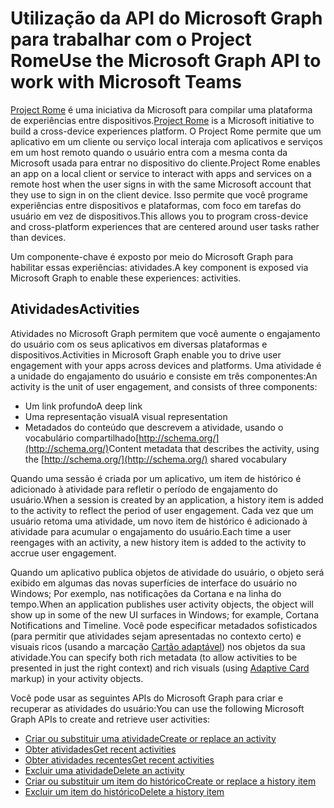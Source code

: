# <a name="use-the-microsoft-graph-api-to-work-with-project-rome"></a><span data-ttu-id="fcb18-101">Utilização da API do Microsoft Graph para trabalhar com o Project Rome</span><span class="sxs-lookup"><span data-stu-id="fcb18-101">Use the Microsoft Graph API to work with Microsoft Teams</span></span>

<span data-ttu-id="fcb18-102">[Project Rome](https://developer.microsoft.com/en-us/windows/project-rome) é uma iniciativa da Microsoft para compilar uma plataforma de experiências entre dispositivos.</span><span class="sxs-lookup"><span data-stu-id="fcb18-102">[Project Rome](https://developer.microsoft.com/en-us/windows/project-rome) is a Microsoft initiative to build a cross-device experiences platform.</span></span> <span data-ttu-id="fcb18-103">O Project Rome permite que um aplicativo em um cliente ou serviço local interaja com aplicativos e serviços em um host remoto quando o usuário entra com a mesma conta da Microsoft usada para entrar no dispositivo do cliente.</span><span class="sxs-lookup"><span data-stu-id="fcb18-103">Project Rome enables an app on a local client or service to interact with apps and services on a remote host when the user signs in with the same Microsoft account that they use to sign in on the client device.</span></span> <span data-ttu-id="fcb18-104">Isso permite que você programe experiências entre dispositivos e plataformas, com foco em tarefas do usuário em vez de dispositivos.</span><span class="sxs-lookup"><span data-stu-id="fcb18-104">This allows you to program cross-device and cross-platform experiences that are centered around user tasks rather than devices.</span></span>

<span data-ttu-id="fcb18-105">Um componente-chave é exposto por meio do Microsoft Graph para habilitar essas experiências: atividades.</span><span class="sxs-lookup"><span data-stu-id="fcb18-105">A key component is exposed via Microsoft Graph to enable these experiences: activities.</span></span>

## <a name="activities"></a><span data-ttu-id="fcb18-106">Atividades</span><span class="sxs-lookup"><span data-stu-id="fcb18-106">Activities</span></span>

<span data-ttu-id="fcb18-107">Atividades no Microsoft Graph permitem que você aumente o engajamento do usuário com os seus aplicativos em diversas plataformas e dispositivos.</span><span class="sxs-lookup"><span data-stu-id="fcb18-107">Activities in Microsoft Graph enable you to drive user engagement with your apps across devices and platforms.</span></span> <span data-ttu-id="fcb18-108">Uma atividade é a unidade do engajamento do usuário e consiste em três componentes:</span><span class="sxs-lookup"><span data-stu-id="fcb18-108">An activity is the unit of user engagement, and consists of three components:</span></span>

- <span data-ttu-id="fcb18-109">Um link profundo</span><span class="sxs-lookup"><span data-stu-id="fcb18-109">A deep link</span></span>
- <span data-ttu-id="fcb18-110">Uma representação visual</span><span class="sxs-lookup"><span data-stu-id="fcb18-110">A visual representation</span></span>
- <span data-ttu-id="fcb18-111">Metadados do conteúdo que descrevem a atividade, usando o vocabulário compartilhado[http://schema.org/](http://schema.org/)</span><span class="sxs-lookup"><span data-stu-id="fcb18-111">Content metadata that describes the activity, using the [http://schema.org/](http://schema.org/) shared vocabulary</span></span>

<span data-ttu-id="fcb18-112">Quando uma sessão é criada por um aplicativo, um item de histórico é adicionado à atividade para refletir o período de engajamento do usuário.</span><span class="sxs-lookup"><span data-stu-id="fcb18-112">When a session is created by an application, a history item is added to the activity to reflect the period of user engagement.</span></span> <span data-ttu-id="fcb18-113">Cada vez que um usuário retoma uma atividade, um novo item de histórico é adicionado à atividade para acumular o engajamento do usuário.</span><span class="sxs-lookup"><span data-stu-id="fcb18-113">Each time a user reengages with an activity, a new history item is added to the activity to accrue user engagement.</span></span>

<span data-ttu-id="fcb18-114">Quando um aplicativo publica objetos de atividade do usuário, o objeto será exibido em algumas das novas superfícies de interface do usuário no Windows; Por exemplo, nas notificações da Cortana e na linha do tempo.</span><span class="sxs-lookup"><span data-stu-id="fcb18-114">When an application publishes user activity objects, the object will show up in some of the new UI surfaces in Windows; for example, Cortana Notifications and Timeline.</span></span> <span data-ttu-id="fcb18-115">Você pode especificar metadados sofisticados (para permitir que atividades sejam apresentadas no contexto certo) e visuais ricos (usando a marcação [Cartão adaptável](http://adaptivecards.io/)) nos objetos da sua atividade.</span><span class="sxs-lookup"><span data-stu-id="fcb18-115">You can specify both rich metadata (to allow activities to be presented in just the right context) and rich visuals (using [Adaptive Card](http://adaptivecards.io/) markup) in your activity objects.</span></span>

<span data-ttu-id="fcb18-116">Você pode usar as seguintes APIs do Microsoft Graph para criar e recuperar as atividades do usuário:</span><span class="sxs-lookup"><span data-stu-id="fcb18-116">You can use the following Microsoft Graph APIs to create and retrieve user activities:</span></span>

- [<span data-ttu-id="fcb18-117">Criar ou substituir uma atividade</span><span class="sxs-lookup"><span data-stu-id="fcb18-117">Create or replace an activity</span></span>](../api/projectrome_put_activity.md)
- [<span data-ttu-id="fcb18-118">Obter atividades</span><span class="sxs-lookup"><span data-stu-id="fcb18-118">Get recent activities</span></span>](../api/projectrome_get_activities.md)
- [<span data-ttu-id="fcb18-119">Obter atividades recentes</span><span class="sxs-lookup"><span data-stu-id="fcb18-119">Get recent activities</span></span>](../api/projectrome_get_recent_activities.md)
- [<span data-ttu-id="fcb18-120">Excluir uma atividade</span><span class="sxs-lookup"><span data-stu-id="fcb18-120">Delete an activity</span></span>](../api/projectrome_delete_activity.md)
- [<span data-ttu-id="fcb18-121">Criar ou substituir um item do histórico</span><span class="sxs-lookup"><span data-stu-id="fcb18-121">Create or replace a history item</span></span>](../api/projectrome_put_historyitem.md)
- [<span data-ttu-id="fcb18-122">Excluir um item do histórico</span><span class="sxs-lookup"><span data-stu-id="fcb18-122">Delete a history item</span></span>](../api/projectrome_delete_historyitem.md)

